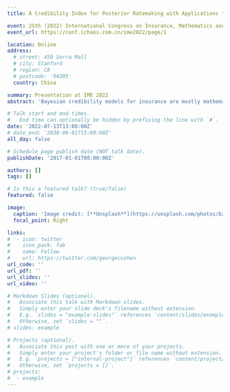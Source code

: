 ```yaml
---
title: A Credibility Index for Posterior Ratemaking with Applications to Large Insurance Portfolios

event: 25th (2022) International Congress on Insurance, Mathematics and Economics
event_url: https://conf.ichaos.com.cn/ime2022/page/1

location: Online
address:
  # street: 450 Serra Mall
  # city: Stanford
  # region: CA
  # postcode: '94305'
  country: China

summary: Presentation at IME 2022
abstract: 'Bayesian credibility models for insurance are mostly mathematical intractable due to their complex structure, and therefore the calculation of credibility premiums must be obtained via simulations from the predictive distribution using Markov Chain Monte Carlo (MCMC) methods. However, such simulations are computationally expensive and even prohibitive for large portfolios. In addition, the computations end up being "black-box" procedures for the actuary, as there is no clear expression to know how the observed experience is used to upgrade premiums. In this paper we address these two challenges. At first we propose a simple, but efficient, simulation setup in which simulations are only drawn from the prior distribution, instead of the posterior one. Secondly, we propose a methodology to estimate a closed-form credibility formula from which approximated Bayesian credibility premiums can be computed for any model, therefore allowing for practical interpretations of how the previous claim experience of a policyholder can be used to derive credibility premiums.'

# Talk start and end times.
#   End time can optionally be hidden by prefixing the line with `#`.
date: '2022-07-13T13:00:00Z'
# date_end: '2030-06-01T15:00:00Z'
all_day: false

# Schedule page publish date (NOT talk date).
publishDate: '2017-01-01T00:00:00Z'

authors: []
tags: []

# Is this a featured talk? (true/false)
featured: false

image:
  caption: 'Image credit: [**Unsplash**](https://unsplash.com/photos/bzdhc5b3Bxs)'
  focal_point: Right

links:
#  - icon: twitter
#    icon_pack: fab
#    name: Follow
#    url: https://twitter.com/georgecushen
url_code: ''
url_pdf: ''
url_slides: ''
url_video: ''

# Markdown Slides (optional).
#   Associate this talk with Markdown slides.
#   Simply enter your slide deck's filename without extension.
#   E.g. `slides = "example-slides"` references `content/slides/example-slides.md`.
#   Otherwise, set `slides = ""`.
# slides: example

# Projects (optional).
#   Associate this post with one or more of your projects.
#   Simply enter your project's folder or file name without extension.
#   E.g. `projects = ["internal-project"]` references `content/project/deep-learning/index.md`.
#   Otherwise, set `projects = []`.
# projects:
#  - example
---
```

